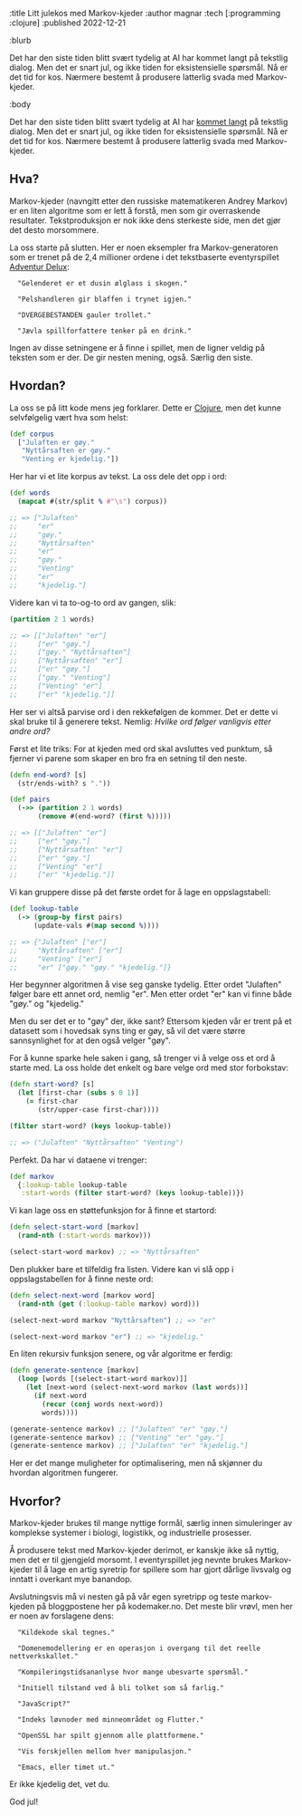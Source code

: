 :title Litt julekos med Markov-kjeder
:author magnar
:tech [:programming :clojure]
:published 2022-12-21

:blurb

Det har den siste tiden blitt svært tydelig at AI har kommet langt på tekstlig
dialog. Men det er snart jul, og ikke tiden for eksistensielle spørsmål. Nå er
det tid for kos. Nærmere bestemt å produsere latterlig svada med Markov-kjeder.

:body

Det har den siste tiden blitt svært tydelig at AI har [kommet
langt](https://www.kode24.no/artikkel/overvurderer-vi-chatgpt-eller-overvurderer-vi-oss-selv/78067679)
på tekstlig dialog. Men det er snart jul, og ikke tiden for eksistensielle
spørsmål. Nå er det tid for kos. Nærmere bestemt å produsere latterlig svada med
Markov-kjeder.

## Hva?

Markov-kjeder (navngitt etter den russiske matematikeren Andrey Markov) er en
liten algoritme som er lett å forstå, men som gir overraskende resultater.
Tekstproduksjon er nok ikke dens sterkeste side, men det gjør det desto
morsommere.

La oss starte på slutten. Her er noen eksempler fra Markov-generatoren som er
trenet på de 2,4 millioner ordene i det tekstbaserte eventyrspillet [Adventur Delux](https://www.adventur.no):

```
  "Gelenderet er et dusin ølglass i skogen."

  "Pelshandleren gir blaffen i trynet igjen."

  "DVERGEBESTANDEN gauler trollet."

  "Jævla spillforfattere tenker på en drink."
```

Ingen av disse setningene er å finne i spillet, men de ligner veldig på teksten
som er der. De gir nesten mening, også. Særlig den siste.

## Hvordan?

La oss se på litt kode mens jeg forklarer. Dette er [Clojure](/clojure/), men
det kunne selvfølgelig vært hva som helst:

```clj
(def corpus
  ["Julaften er gøy."
   "Nyttårsaften er gøy."
   "Venting er kjedelig."])
```

Her har vi et lite korpus av tekst. La oss dele det opp i ord:

```clj
(def words
  (mapcat #(str/split % #"\s") corpus))

;; => ["Julaften"
;;     "er"
;;     "gøy."
;;     "Nyttårsaften"
;;     "er"
;;     "gøy."
;;     "Venting"
;;     "er"
;;     "kjedelig."]
```

Videre kan vi ta to-og-to ord av gangen, slik:

```clj
(partition 2 1 words)

;; => [["Julaften" "er"]
;;     ["er" "gøy."]
;;     ["gøy." "Nyttårsaften"]
;;     ["Nyttårsaften" "er"]
;;     ["er" "gøy."]
;;     ["gøy." "Venting"]
;;     ["Venting" "er"]
;;     ["er" "kjedelig."]]
```

Her ser vi altså parvise ord i den rekkefølgen de kommer. Det er dette vi skal
bruke til å generere tekst. Nemlig: *Hvilke ord følger vanligvis etter andre ord?*

Først et lite triks: For at kjeden med ord skal avsluttes ved punktum, så
fjerner vi parene som skaper en bro fra en setning til den neste.

```clj
(defn end-word? [s]
  (str/ends-with? s "."))

(def pairs
  (->> (partition 2 1 words)
       (remove #(end-word? (first %)))))

;; => [["Julaften" "er"]
;;     ["er" "gøy."]
;;     ["Nyttårsaften" "er"]
;;     ["er" "gøy."]
;;     ["Venting" "er"]
;;     ["er" "kjedelig."]]
```

Vi kan gruppere disse på det første ordet for å lage en oppslagstabell:

```clj
(def lookup-table
  (-> (group-by first pairs)
      (update-vals #(map second %))))

;; => {"Julaften" ["er"]
;;     "Nyttårsaften" ["er"]
;;     "Venting" ["er"]
;;     "er" ["gøy." "gøy." "kjedelig."]}
```

Her begynner algoritmen å vise seg ganske tydelig. Etter ordet "Julaften" følger
bare ett annet ord, nemlig "er". Men etter ordet "er" kan vi finne både "gøy."
og "kjedelig."

Men du ser det er to "gøy" der, ikke sant? Ettersom kjeden vår er trent på et
datasett som i hovedsak syns ting er gøy, så vil det være større sannsynlighet
for at den også velger "gøy".

For å kunne sparke hele saken i gang, så trenger vi å velge oss et ord å starte
med. La oss holde det enkelt og bare velge ord med stor forbokstav:

```clj
(defn start-word? [s]
  (let [first-char (subs s 0 1)]
    (= first-char
       (str/upper-case first-char))))

(filter start-word? (keys lookup-table))

;; => ("Julaften" "Nyttårsaften" "Venting")
```

Perfekt. Da har vi dataene vi trenger:

```clj
(def markov
  {:lookup-table lookup-table
   :start-words (filter start-word? (keys lookup-table))})
```

Vi kan lage oss en støttefunksjon for å finne et startord:

```clj
(defn select-start-word [markov]
  (rand-nth (:start-words markov)))

(select-start-word markov) ;; => "Nyttårsaften"
```

Den plukker bare et tilfeldig fra listen. Videre kan vi slå opp i
oppslagstabellen for å finne neste ord:

```clj
(defn select-next-word [markov word]
  (rand-nth (get (:lookup-table markov) word)))

(select-next-word markov "Nyttårsaften") ;; => "er"

(select-next-word markov "er") ;; => "kjedelig."
```

En liten rekursiv funksjon senere, og vår algoritme er ferdig:

```clj
(defn generate-sentence [markov]
  (loop [words [(select-start-word markov)]]
    (let [next-word (select-next-word markov (last words))]
      (if next-word
        (recur (conj words next-word))
        words))))

(generate-sentence markov) ;; ["Julaften" "er" "gøy."]
(generate-sentence markov) ;; ["Venting" "er" "gøy."]
(generate-sentence markov) ;; ["Julaften" "er" "kjedelig."]
```

Her er det mange muligheter for optimalisering, men nå skjønner du hvordan
algoritmen fungerer.

## Hvorfor?

Markov-kjeder brukes til mange nyttige formål, særlig innen simuleringer av
komplekse systemer i biologi, logistikk, og industrielle prosesser.

Å produsere tekst med Markov-kjeder derimot, er kanskje ikke så nyttig, men det
er til gjengjeld morsomt. I eventyrspillet jeg nevnte brukes Markov-kjeder til å
lage en artig syretrip for spillere som har gjort dårlige livsvalg og inntatt i
overkant mye banandop.

Avslutningsvis må vi nesten gå på vår egen syretripp og teste markov-kjeden på
bloggpostene her på kodemaker.no. Det meste blir vrøvl, men her er noen av
forslagene dens:

```
  "Kildekode skal tegnes."

  "Domenemodellering er en operasjon i overgang til det reelle nettverkskallet."

  "Kompileringstidsananlyse hvor mange ubesvarte spørsmål."

  "Initiell tilstand ved å bli tolket som så farlig."

  "JavaScript?"

  "Indeks løvnoder med minneområdet og Flutter."

  "OpenSSL har spilt gjennom alle plattformene."

  "Vis forskjellen mellom hver manipulasjon."

  "Emacs, eller timet ut."
```

Er ikke kjedelig det, vet du.

God jul!
